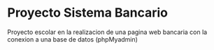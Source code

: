 # Proyecto Sistema Bancario
Proyecto escolar en la realizacion de una pagina web bancaria con la conexion a una base de datos (phpMyadmin)
